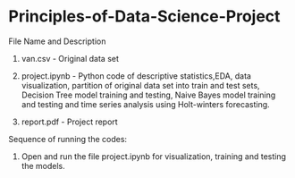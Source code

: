 # Principles-of-Data-Science-Project
File Name and Description

1. van.csv - Original data set

2. project.ipynb - Python code of descriptive statistics,EDA, data visualization, partition of original data set into train and test sets, Decision Tree model training and testing, Naive Bayes model training and testing and time series analysis using Holt-winters forecasting.

3. report.pdf - Project report


Sequence of running the codes:

1. Open and run the file project.ipynb for visualization, training and testing the models.
